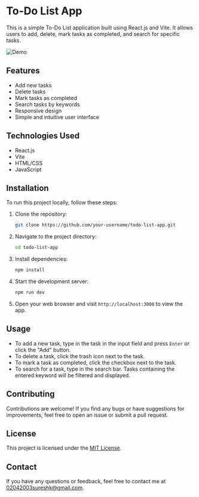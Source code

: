 # To-Do List App

This is a simple To-Do List application built using React.js and Vite. It allows users to add, delete, mark tasks as completed, and search for specific tasks.

![Demo](demo.gif)

## Features

- Add new tasks
- Delete tasks
- Mark tasks as completed
- Search tasks by keywords
- Responsive design
- Simple and intuitive user interface

## Technologies Used

- React.js
- Vite
- HTML/CSS
- JavaScript

## Installation

To run this project locally, follow these steps:

1. Clone the repository:
   ```bash
   git clone https://github.com/your-username/todo-list-app.git
   ```
2. Navigate to the project directory:
   ```bash
   cd todo-list-app
   ```
3. Install dependencies:
   ```bash
   npm install
   ```
4. Start the development server:
   ```bash
   npm run dev
   ```
5. Open your web browser and visit `http://localhost:3000` to view the app.

## Usage

- To add a new task, type in the task in the input field and press `Enter` or click the "Add" button.
- To delete a task, click the trash icon next to the task.
- To mark a task as completed, click the checkbox next to the task.
- To search for a task, type in the search bar. Tasks containing the entered keyword will be filtered and displayed.

## Contributing

Contributions are welcome! If you find any bugs or have suggestions for improvements, feel free to open an issue or submit a pull request.

## License

This project is licensed under the [MIT License](LICENSE).

## Contact

If you have any questions or feedback, feel free to contact me at 02042003sureshk@gmail.com.
```
